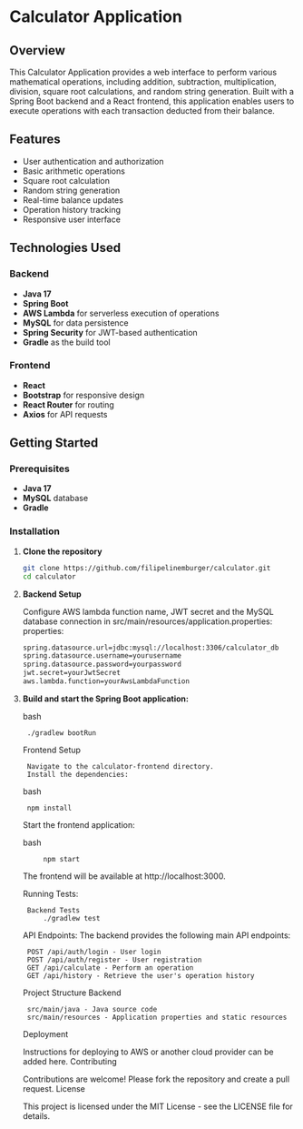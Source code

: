 # Calculator Application

## Overview
This Calculator Application provides a web interface to perform various mathematical operations, including addition, subtraction, multiplication, division, square root calculations, and random string generation. Built with a Spring Boot backend and a React frontend, this application enables users to execute operations with each transaction deducted from their balance.

## Features
- User authentication and authorization
- Basic arithmetic operations
- Square root calculation
- Random string generation
- Real-time balance updates
- Operation history tracking
- Responsive user interface

## Technologies Used
### Backend
- **Java 17**
- **Spring Boot**
- **AWS Lambda** for serverless execution of operations
- **MySQL** for data persistence
- **Spring Security** for JWT-based authentication
- **Gradle** as the build tool

### Frontend
- **React**
- **Bootstrap** for responsive design
- **React Router** for routing
- **Axios** for API requests

## Getting Started

### Prerequisites
- **Java 17**
- **MySQL** database
- **Gradle**

### Installation

1. **Clone the repository**
   ```bash
   git clone https://github.com/filipelinemburger/calculator.git
   cd calculator

2. **Backend Setup**

    Configure AWS lambda function name, JWT secret and the MySQL database connection in src/main/resources/application.properties:
    properties:

    ```bash 
    spring.datasource.url=jdbc:mysql://localhost:3306/calculator_db
    spring.datasource.username=yourusername
    spring.datasource.password=yourpassword
    jwt.secret=yourJwtSecret
    aws.lambda.function=yourAwsLambdaFunction

3. **Build and start the Spring Boot application:**

    bash
    
        ./gradlew bootRun
    
    Frontend Setup
    
        Navigate to the calculator-frontend directory.
        Install the dependencies:
    
    bash

        npm install
    
    Start the frontend application:
    
    bash
    
            npm start
    
    The frontend will be available at http://localhost:3000.
    
    Running Tests:
    
        Backend Tests
            ./gradlew test

    API Endpoints: The backend provides the following main API endpoints:
    
        POST /api/auth/login - User login
        POST /api/auth/register - User registration
        GET /api/calculate - Perform an operation
        GET /api/history - Retrieve the user's operation history
    
    Project Structure
    Backend
    
        src/main/java - Java source code
        src/main/resources - Application properties and static resources
    
    Deployment
    
    Instructions for deploying to AWS or another cloud provider can be added here.
    Contributing
    
    Contributions are welcome! Please fork the repository and create a pull request.
    License
    
    This project is licensed under the MIT License - see the LICENSE file for details.
